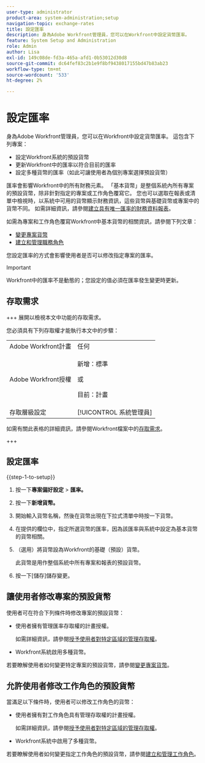 ```yaml
---
user-type: administrator
product-area: system-administration;setup
navigation-topic: exchange-rates
title: 設定匯率
description: 身為Adobe Workfront管理員，您可以在Workfront中設定貨幣匯率。
feature: System Setup and Administration
role: Admin
author: Lisa
exl-id: 149c08de-fd3a-465a-afd1-0b53012d30d8
source-git-commit: dc64fef83c2b1e9f8bf9438017155bd47b83ab23
workflow-type: tm+mt
source-wordcount: '533'
ht-degree: 2%

---
```


# 設定匯率

<!--
<p data-mc-conditions="QuicksilverOrClassic.Draft mode">*** DON'T DELETE, DRAFT OR HIDE THIS ARTICLE. IT IS LINKED TO THE PRODUCT, THROUGH THE CONTEXT SENSITIVE HELP LINKS. **</p>
-->

身為Adobe Workfront管理員，您可以在Workfront中設定貨幣匯率。 這包含下列專案：

* 設定Workfront系統的預設貨幣
* 更新Workfront中的匯率以符合目前的匯率
* 設定多種貨幣的匯率（如此可讓使用者為個別專案選擇預設貨幣）

匯率會影響Workfront中的所有財務元素。 「基本貨幣」是整個系統內所有專案的預設貨幣，除非針對指定的專案或工作角色覆寫它。 您也可以選取在報表或清單中檢視時，以系統中可用的貨幣顯示財務資訊，這些貨幣與基礎貨幣或專案中的貨幣不同。 如需詳細資訊，請參閱[建立具有唯一匯率的財務資料報表](../../../reports-and-dashboards/reports/creating-and-managing-reports/create-financial-data-reports-unique-exchange-rates.md)。

如需為專案和工作角色覆寫Workfront中基本貨幣的相關資訊，請參閱下列文章：

* [變更專案貨幣](../../../manage-work/projects/project-finances/change-project-currency.md)
* [建立和管理職務角色](../../../administration-and-setup/set-up-workfront/organizational-setup/create-manage-job-roles.md)

您設定匯率的方式會影響使用者是否可以修改指定專案的匯率。

>[!IMPORTANT]
>
>Workfront中的匯率不是動態的；您設定的值必須在匯率發生變更時更新。

## 存取需求

+++ 展開以檢視本文中功能的存取需求。

您必須具有下列存取權才能執行本文中的步驟：

<table style="table-layout:auto"> 
 <col> 
 <col> 
 <tbody> 
  <tr> 
   <td role="rowheader">Adobe Workfront計畫</td> 
   <td>任何</td> 
  </tr> 
  <tr> 
  <tr> 
   <td role="rowheader">Adobe Workfront授權</td> 
   <td><p>新增：標準</p>
       <p>或</p>
       <p>目前：計畫</p></td>
  </tr> 
  </tr> 
  <tr> 
   <td role="rowheader">存取層級設定</td> 
   <td>[!UICONTROL 系統管理員]</td>
  </tr> 
 </tbody> 
</table>

如需有關此表格的詳細資訊，請參閱Workfront檔案中的[存取需求](/help/quicksilver/administration-and-setup/add-users/access-levels-and-object-permissions/access-level-requirements-in-documentation.md)。

+++

## 設定匯率

{{step-1-to-setup}}

1. 按一下&#x200B;**專案偏好設定** > **匯率。**

1. 按一下&#x200B;**新增貨幣。**
1. 開始輸入貨幣名稱，然後在貨幣出現在下拉式清單中時按一下貨幣。

1. 在提供的欄位中，指定所選貨幣的匯率，因為該匯率與系統中設定為基本貨幣的貨幣相關。
1. （選用）將貨幣設為Workfront的基礎（預設）貨幣。

   此貨幣是用作整個系統中所有專案和報表的預設貨幣。

1. 按一下[儲存]儲存變更。**&#x200B;**

## 讓使用者修改專案的預設貨幣

使用者可在符合下列條件時修改專案的預設貨幣：

* 使用者擁有管理匯率存取權的計畫授權。

  如需詳細資訊，請參閱[授予使用者對特定區域的管理存取權](../../../administration-and-setup/add-users/configure-and-grant-access/grant-users-admin-access-certain-areas.md)。

* Workfront系統啟用多種貨幣。

若要瞭解使用者如何變更特定專案的預設貨幣，請參閱[變更專案貨幣](../../../manage-work/projects/project-finances/change-project-currency.md)。

## 允許使用者修改工作角色的預設貨幣

當滿足以下條件時，使用者可以修改工作角色的貨幣：

* 使用者擁有對工作角色具有管理存取權的計畫授權。

  如需詳細資訊，請參閱[授予使用者對特定區域的管理存取權](../../../administration-and-setup/add-users/configure-and-grant-access/grant-users-admin-access-certain-areas.md)。

* Workfront系統中啟用了多種貨幣。

若要瞭解使用者如何變更指定工作角色的預設貨幣，請參閱[建立和管理工作角色](../../../administration-and-setup/set-up-workfront/organizational-setup/create-manage-job-roles.md)。
